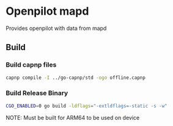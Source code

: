 # Openpilot mapd
Provides openpilot with data from mapd


## Build
### Build capnp files
```bash
capnp compile -I ../go-capnp/std -ogo offline.capnp
```

### Build Release Binary
```bash
CGO_ENABLED=0 go build -ldflags="-extldflags=-static -s -w"
```

NOTE: Must be built for ARM64 to be used on device
